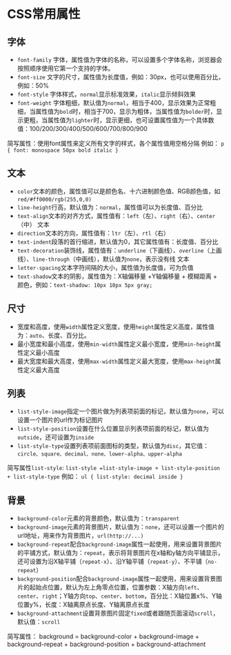 # CSS常用属性
## 字体
- `font-family` 字体，属性值为字体的名称，可以设置多个字体名称，浏览器会按照顺序使用它第一个支持的字体。
- `font-size` 文字的尺寸，属性值为长度值，例如：30px，也可以使用百分比，例如：50%
- `font-style` 字体样式，`normal`显示标准效果，`italic`显示倾斜效果
- `font-weight` 字体粗细，默认值为`normal`，相当于400，显示效果为正常粗细，当属性值为`bold`时，相当于700，显示为粗体，当属性值为`bolder`时，显示更粗，当属性值为`lighter`时，显示更细，也可设置属性值为一个具体数值：100/200/300/400/500/600/700/800/900

简写属性：使用font属性来定义所有文字的样式，各个属性值用空格分隔
例如： `p { font: monospace 50px bold italic }`

## 文本
- `color`文本的颜色，属性值可以是颜色名、十六进制颜色值、RGB颜色值，如`red/#ff0000/rgb(255,0,0)`
- `line-height`行高，默认值为：`normal`，属性值可以为长度值、百分比
- `text-align`文本的对齐方式，属性值有：`left`（左）、`right`（右）、`center`（中）
文本
- `direction`文本的方向，属性值有：`ltr`（左）、`rtl`（右）
- `text-indent`段落的首行缩进，默认值为0，其它属性值有：长度值、百分比
- `text-decoration`装饰线，属性值有：`underline`（下画线）、`overline`（上画线）、`line-through`（中画线），默认值为`none`，表示没有线
文本
- `letter-spacing`文本字符间隔的大小，属性值为长度值，可为负值
- `text-shadow`文本的阴影，属性值为：X轴偏移量 +Y轴偏移量 + 模糊距离 + 颜色，例如：`text-shadow: 10px 10px 5px gray;`

## 尺寸
- 宽度和高度，使用`width`属性定义宽度，使用`height`属性定义高度，属性值为：`auto`、长度、百分比。
- 最小宽度和最小高度，使用`min-width`属性定义最小宽度，使用`min-height`属性定义最小高度
- 最大宽度和最大高度，使用`max-width`属性定义最大宽度，使用`max-height`属性定义最大高度

## 列表
- `list-style-image`指定一个图片做为列表项前面的标记，默认值为`none`，可以设置一个图片的url作为标记图片
- `list-style-position`设置在什么位置显示列表项前面的标记，默认值为`outside`，还可设置为`inside`
- `list-style-type`设置列表项前面图标的类型，默认值为`disc`，其它值：`circle、square、decimal、none、lower-alpha、upper-alpha`

简写属性`list-style`: `list-style =list-style-image + list-style-position + list-style-type`
例如： `ul { list-style: decimal inside }`

## 背景
- `background-color`元素的背景颜色，默认值为：`transparent`
- `background-image`元素的背景图片，默认值为：`none`，还可以设置一个图片的url地址，用来作为背景图片，`url(http://...)`
- `background-repeat`配合`background-image`属性一起使用，用来设置背景图片的平铺方式，默认值为：`repeat`，表示将背景图片在x轴和y轴方向平铺显示，还可设置为沿X轴平铺（`repeat-x`）、沿Y轴平铺（`repeat-y`）、不平铺（`no-repeat`）
- `background-position`配合`background-image`属性一起使用，用来设置背景图片的起始点位置，默认为左上角零点位置，位置参数：X轴方向`left`、`center`、`right`；Y轴方向`top`、`center`、`bottom`，百分比：X轴位置x%、Y轴位置y%，长度：X轴离原点长度、Y轴离原点长度
- `background-attachment`设置背景图片固定`fixed`或者跟随页面滚动`scroll`，默认值：`scroll`

简写属性： background = background-color + background-image + background-repeat + background-position + background-attachment